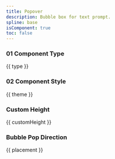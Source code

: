 ```yaml
---
title: Popover
description: Bubble box for text prompt.
spline: base
isComponent: true
toc: false
---
```


### 01 Component Type

{{ type }}

### 02 Component Style

{{ theme }}

### Custom Height

{{ customHeight }}

### Bubble Pop Direction

{{ placement }}
